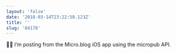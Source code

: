 ```yaml
---
layout: 'false'
date: '2018-03-14T23:22:58.123Z'
title: ''
slug: '84178'
---
```

👋🏻 I’m posting from the Micro.blog iOS app using the micropub API. 
